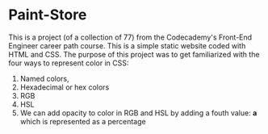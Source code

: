 # Paint-Store

This is a project (of a collection of 77) from the Codecademy's Front-End Engineer career path course.
This is a simple static website coded with HTML and CSS.
The purpose of this project was to get familiarized with the four ways to represent color in CSS: 
<ol>
<li>Named colors, </li>
<li>Hexadecimal or hex colors</li>
<li>RGB</li>
<li>HSL</li>
<li>We can add opacity to color in RGB and HSL by adding a fouth value: <strong>a</strong> which is represented as a percentage</li>
</ol>

